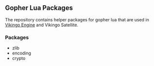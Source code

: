 ## Gopher Lua Packages

The repository contains helper packages for gopher lua that are used in [Vikingo Engine](https://vikingo.org/engine/about) and Vikingo Satellite.

### Packages
- zlib
- encoding
- crypto